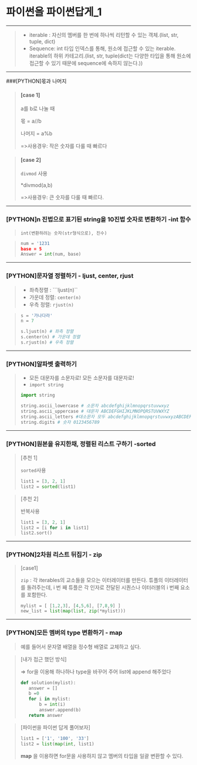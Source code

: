 # 파이썬을 파이썬답게_1

---

> + iterable : 자신의 멤버를 한 번에 하나씩 리턴할 수 있는 객체.(list, str, tuple, dict)
> + Sequence: int 타입 인덱스를 통해, 원소에 접근할 수 있는 iterable. iterable의 하위 카테고리.(list, str, tuple(dict는 다양한 타입을 통해 원소에 접근할 수 있기 때문에 sequence에 속하지 않는다.))

------

###[PYTHON]몫과 나머지

>#### [case 1]
>
>a를 b로 나눌 때
>
>몫 = a//b
>
>나머지 = a%b
>
>=>사용경우: 작은 숫자를 다룰 때 빠르다

>#### [case 2]
>
>```divmod``` 사용
>
>*divmod(a,b)
>
>=>사용경우: 큰 숫자를 다룰 때 빠르다.

-------

### [PYTHON]n 진법으로 표기된 string을 10진법 숫자로 변환하기 -int 함수

>```int(변환하려는 숫자(str형식으로), 진수)``` 

>~~~python
>num = '1231
>base = 5
>Answer = int(num, base)
>~~~

------

### [PYTHON]문자열 정렬하기 - ljust, center, rjust

>+ 좌측정렬 : ```ljust(n)``
>+ 가운데 정렬: ```center(n)```
>+ 우측 정렬: ```rjust(n)```

>~~~python
>s = '가나다라'
>n = 7
>
>s.ljust(n) # 좌측 정렬
>s.center(n) # 가운데 정렬
>s.rjust(n) # 우측 정렬
>~~~

-------------

### [PYTHON]알파벳 출력하기

>+ 모든 대문자를 소문자로! 모든 소문자를 대문자로!
>+ ```import string```
>
>~~~python
>import string 
>
>string.ascii_lowercase # 소문자 abcdefghijklmnopqrstuvwxyz
>string.ascii_uppercase # 대문자 ABCDEFGHIJKLMNOPQRSTUVWXYZ
>string.ascii_letters #대소문자 모두 abcdefghijklmnopqrstuvwxyzABCDEFGHIJKLMNOPQRSTUVWXYZ
>string.digits # 숫자 0123456789
>~~~

-----

### [PYTHON]원본을 유지한채, 정렬된 리스트 구하기 -sorted

>[추천 1]
>
>```sorted```사용
>
>~~~python
>list1 = [3, 2, 1]
>list2 = sorted(list1)
>~~~

>[추천 2]
>
>반복사용
>
>~~~python
>list1 = [3, 2, 1]
>list2 = [i for i in list1] 
>list2.sort()
>~~~

----

### [PYTHON]2차원 리스트 뒤집기 - zip

>[case1]
>
>```zip``` : 각 iterables의 교소들을 모으는 이터레이터를 만든다. 튜플의 이터레이터를 돌려주는데, i 번 째 튜플은 각 인자로 전달된 시퀀스나 이터러블의 i 번째 요소를 포함한다.
>
>~~~python
>mylist = [ [1,2,3], [4,5,6], [7,8,9] ]
>new_list = list(map(list, zip(*mylist)))
>~~~
>

------------------

### [PYTHON]모든 멤버의 type 변환하기 - map

>예를 들어서 문자열 배열을 정수형 배열로 교체하고 싶다.

>[내가 접근 했던 방식]
>
>=> for을 이용해 하나하나 type을 바꾸어 주어 list에 append 해주었다
>
>~~~python
>def solution(mylist):
>    answer = []
>    b =0
>    for i in mylist:
>        b = int(i)
>        answer.append(b)
>    return answer
>~~~



>[파이썬을 파이썬 답게 풀어보자]
>
>~~~python
>list1 = ['1', '100', '33']
>list2 = list(map(int, list1)
>~~~
>
>**map** 을 이용하면 for문을 사용하지 않고 멤버의 타입을 일괄 변환할 수 있다.